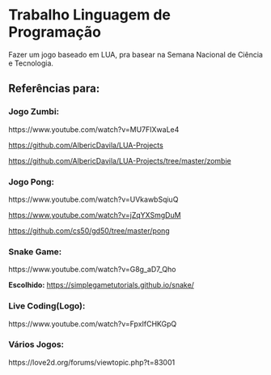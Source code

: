 <h1>Trabalho Linguagem de Programação</h1>
Fazer um jogo baseado em LUA, pra basear na Semana Nacional de Ciência e Tecnologia.


<h2>Referências para:</h2>
<h3>Jogo Zumbi:</h3>
https://www.youtube.com/watch?v=MU7FIXwaLe4

https://github.com/AlbericDavila/LUA-Projects 

https://github.com/AlbericDavila/LUA-Projects/tree/master/zombie


<h3>Jogo Pong:</h3>
https://www.youtube.com/watch?v=UVkawbSqiuQ

https://www.youtube.com/watch?v=jZqYXSmgDuM

https://github.com/cs50/gd50/tree/master/pong

<h3>Snake Game:</h3>
https://www.youtube.com/watch?v=G8g_aD7_Qho

<b>Escolhido:</b> https://simplegametutorials.github.io/snake/

<h3>Live Coding(Logo):</h3>
https://www.youtube.com/watch?v=FpxIfCHKGpQ

<h3>Vários Jogos:</h3>
https://love2d.org/forums/viewtopic.php?t=83001

